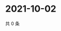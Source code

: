 # 2021-10-02

共 0 条

<!-- BEGIN WEIBO -->
<!-- 最后更新时间 Sat Oct 02 2021 06:00:41 GMT+0800 (China Standard Time) -->

<!-- END WEIBO -->
